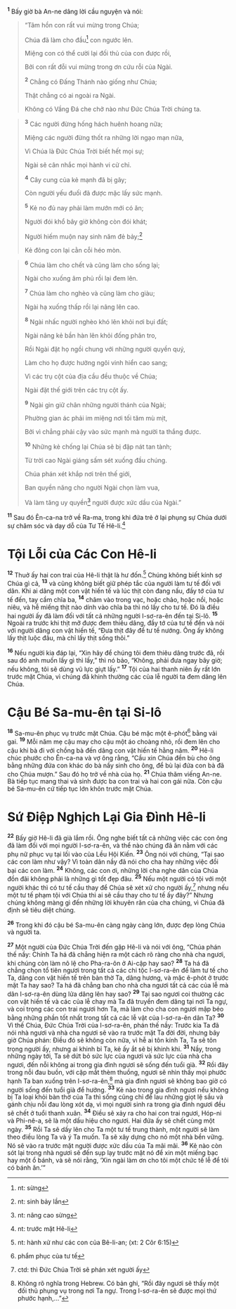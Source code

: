<sup><b>1</b></sup> Bấy giờ bà An-ne dâng lời cầu nguyện và nói:


> “Tâm hồn con rất vui mừng trong Chúa;
> 
> Chúa đã làm cho đầu[^1] con ngước lên.
> 
> Miệng con có thể cười lại đối thủ của con được rồi,
> 
> Bởi con rất đỗi vui mừng trong ơn cứu rỗi của Ngài.
> 
> <sup><b>2</b></sup> Chẳng có Ðấng Thánh nào giống như Chúa;
> 
> Thật chẳng có ai ngoài ra Ngài.
> 
> Không có Vầng Ðá che chở nào như Ðức Chúa Trời chúng ta.
>


> <sup><b>3</b></sup> Các người đừng hống hách huênh hoang nữa;
> 
> Miệng các người đừng thốt ra những lời ngạo mạn nữa,
> 
> Vì Chúa là Ðức Chúa Trời biết hết mọi sự;
> 
> Ngài sẽ cân nhắc mọi hành vi cử chỉ.
> 
> <sup><b>4</b></sup> Cây cung của kẻ mạnh đã bị gãy;
> 
> Còn người yếu đuối đã được mặc lấy sức mạnh.
> 
> <sup><b>5</b></sup> Kẻ no đủ nay phải làm mướn mới có ăn;
> 
> Người đói khổ bây giờ không còn đói khát;
> 
> Người hiếm muộn nay sinh năm đẻ bảy;[^2]
> 
> Kẻ đông con lại cằn cỗi héo mòn.
>


> <sup><b>6</b></sup> Chúa làm cho chết và cũng làm cho sống lại;
> 
> Ngài cho xuống âm phủ rồi lại đem lên.
> 
> <sup><b>7</b></sup> Chúa làm cho nghèo và cũng làm cho giàu;
> 
> Ngài hạ xuống thấp rồi lại nâng lên cao.
> 
> <sup><b>8</b></sup> Ngài nhấc người nghèo khó lên khỏi nơi bụi đất;
> 
> Ngài nâng kẻ bần hàn lên khỏi đống phân tro,
> 
> Rồi Ngài đặt họ ngồi chung với những người quyền quý,
> 
> Làm cho họ được hưởng ngôi vinh hiển cao sang;
> 
> Vì các trụ cột của địa cầu đều thuộc về Chúa;
> 
> Ngài đặt thế giới trên các trụ cột ấy.
> 
> <sup><b>9</b></sup> Ngài gìn giữ chân những người thánh của Ngài;
> 
> Phường gian ác phải im miệng nơi tối tăm mù mịt,
> 
> Bởi vì chẳng phải cậy vào sức mạnh mà người ta thắng được.
> 
> <sup><b>10</b></sup> Những kẻ chống lại Chúa sẽ bị đập nát tan tành;
> 
> Từ trời cao Ngài giáng sấm sét xuống đầu chúng.
> 
> Chúa phán xét khắp nơi trên thế giới,
> 
> Ban quyền năng cho người Ngài chọn làm vua,
> 
> Và làm tăng uy quyền[^3] người được xức dầu của Ngài.”
>

<sup><b>11</b></sup> Sau đó Ên-ca-na trở về Ra-ma, trong khi đứa trẻ ở lại phụng sự Chúa dưới sự chăm sóc và dạy dỗ của Tư Tế Hê-li.[^4]


# Tội Lỗi của Các Con Hê-li
<sup><b>12</b></sup> Thuở ấy hai con trai của Hê-li thật là hư đốn.[^5] Chúng không biết kính sợ Chúa gì cả, <sup><b>13</b></sup> và cũng không biết giữ phép tắc của người làm tư tế đối với dân. Khi ai dâng một con vật hiến tế và lúc thịt còn đang nấu, đầy tớ của tư tế đến, tay cầm chĩa ba, <sup><b>14</b></sup> châm vào trong vạc, hoặc chảo, hoặc nồi, hoặc niêu, và hễ miếng thịt nào dính vào chĩa ba thì nó lấy cho tư tế. Ðó là điều hai người ấy đã làm đối với tất cả những người I-sơ-ra-ên đến tại Si-lô. <sup><b>15</b></sup> Ngoài ra trước khi thịt mỡ được đem thiêu dâng, đầy tớ của tư tế đến và nói với người dâng con vật hiến tế, “Ðưa thịt đây để tư tế nướng. Ông ấy không lấy thịt luộc đâu, mà chỉ lấy thịt sống thôi.”

<sup><b>16</b></sup> Nếu người kia đáp lại, “Xin hãy để chúng tôi đem thiêu dâng trước đã, rồi sau đó anh muốn lấy gì thì lấy,” thì nó bảo, “Không, phải đưa ngay bây giờ; nếu không, tôi sẽ dùng vũ lực giựt lấy.” <sup><b>17</b></sup> Tội của hai thanh niên ấy rất lớn trước mặt Chúa, vì chúng đã khinh thường các của lễ người ta đem dâng lên Chúa.


# Cậu Bé Sa-mu-ên tại Si-lô
<sup><b>18</b></sup> Sa-mu-ên phục vụ trước mặt Chúa. Cậu bé mặc một ê-phót[^6] bằng vải gai. <sup><b>19</b></sup> Mỗi năm mẹ cậu may cho cậu một áo choàng nhỏ, rồi đem lên cho cậu khi bà đi với chồng bà đến dâng con vật hiến tế hằng năm. <sup><b>20</b></sup> Hê-li chúc phước cho Ên-ca-na và vợ ông rằng, “Cầu xin Chúa đền bù cho ông bằng những đứa con khác do bà nầy sinh cho ông, để bù lại đứa con bà đã cho Chúa mượn.” Sau đó họ trở về nhà của họ. <sup><b>21</b></sup> Chúa thăm viếng An-ne. Bà tiếp tục mang thai và sinh được ba con trai và hai con gái nữa. Còn cậu bé Sa-mu-ên cứ tiếp tục lớn khôn trước mặt Chúa.


# Sứ Ðiệp Nghịch Lại Gia Ðình Hê-li
<sup><b>22</b></sup> Bấy giờ Hê-li đã già lắm rồi. Ông nghe biết tất cả những việc các con ông đã làm đối với mọi người I-sơ-ra-ên, và thể nào chúng đã ăn nằm với các phụ nữ phục vụ tại lối vào của Lều Hội Kiến. <sup><b>23</b></sup> Ông nói với chúng, “Tại sao các con làm như vậy? Vì toàn dân nầy đã nói cho cha hay những việc đồi bại các con làm. <sup><b>24</b></sup> Không, các con ơi, những lời cha nghe dân của Chúa đồn đãi không phải là những gì tốt đẹp đâu. <sup><b>25</b></sup> Nếu một người có tội với một người khác thì có tư tế cầu thay để Chúa sẽ xét xử cho người ấy,[^7] nhưng nếu một tư tế phạm tội với Chúa thì ai sẽ cầu thay cho tư tế ấy đây?” Nhưng chúng không màng gì đến những lời khuyên răn của cha chúng, vì Chúa đã định sẽ tiêu diệt chúng.

<sup><b>26</b></sup> Trong khi đó cậu bé Sa-mu-ên càng ngày càng lớn, được đẹp lòng Chúa và người ta.

<sup><b>27</b></sup> Một người của Ðức Chúa Trời đến gặp Hê-li và nói với ông, “Chúa phán thế nầy: Chính Ta há đã chẳng hiện ra một cách rõ ràng cho nhà cha ngươi, khi chúng còn làm nô lệ cho Pha-ra-ôn ở Ai-cập hay sao? <sup><b>28</b></sup> Ta há đã chẳng chọn tổ tiên ngươi trong tất cả các chi tộc I-sơ-ra-ên để làm tư tế cho Ta, dâng con vật hiến tế trên bàn thờ Ta, dâng hương, và mặc ê-phót ở trước mặt Ta hay sao? Ta há đã chẳng ban cho nhà cha ngươi tất cả các của lễ mà dân I-sơ-ra-ên dùng lửa dâng lên hay sao? <sup><b>29</b></sup> Tại sao ngươi coi thường các con vật hiến tế và các của lễ chay mà Ta đã truyền đem dâng tại nơi Ta ngự, và coi trọng các con trai ngươi hơn Ta, mà làm cho cha con ngươi mập béo bằng những phần tốt nhất trong tất cả các lễ vật của I-sơ-ra-ên dân Ta? <sup><b>30</b></sup> Vì thế Chúa, Ðức Chúa Trời của I-sơ-ra-ên, phán thế nầy: Trước kia Ta đã nói nhà ngươi và nhà cha ngươi sẽ vào ra trước mặt Ta đời đời, nhưng bây giờ Chúa phán: Ðiều đó sẽ không còn nữa, vì hễ ai tôn kính Ta, Ta sẽ tôn trọng người ấy, nhưng ai khinh bỉ Ta, kẻ ấy ắt sẽ bị khinh khi. <sup><b>31</b></sup> Nầy, trong những ngày tới, Ta sẽ dứt bỏ sức lực của ngươi và sức lực của nhà cha ngươi, đến nỗi không ai trong gia đình ngươi sẽ sống đến tuổi già. <sup><b>32</b></sup> Rồi đây trong nỗi đau buồn, với cặp mắt thèm thuồng, ngươi sẽ nhìn thấy mọi phước hạnh Ta ban xuống trên I-sơ-ra-ên,[^8] mà gia đình ngươi sẽ không bao giờ có người sống đến tuổi già để hưởng. <sup><b>33</b></sup> Kẻ nào trong gia đình ngươi nếu không bị Ta loại khỏi bàn thờ của Ta thì sống cũng chỉ để lau những giọt lệ sầu và gánh chịu nỗi đau lòng xót dạ, vì mọi người sinh ra trong gia đình ngươi đều sẽ chết ở tuổi thanh xuân. <sup><b>34</b></sup> Ðiều sẽ xảy ra cho hai con trai ngươi, Hóp-ni và Phi-nê-a, sẽ là một dấu hiệu cho ngươi. Hai đứa ấy sẽ chết cùng một ngày. <sup><b>35</b></sup> Rồi Ta sẽ dấy lên cho Ta một tư tế trung thành, một người sẽ làm theo điều lòng Ta và ý Ta muốn. Ta sẽ xây dựng cho nó một nhà bền vững. Nó sẽ vào ra trước mặt người được xức dầu của Ta mãi mãi. <sup><b>36</b></sup> Kẻ nào còn sót lại trong nhà ngươi sẽ đến sụp lạy trước mặt nó để xin một miếng bạc hay một ổ bánh, và sẽ nói rằng, ‘Xin ngài làm ơn cho tôi một chức tế lễ để tôi có bánh ăn.’”

[^1]: nt: sừng
[^2]: nt: sinh bảy lần
[^3]: nt: nâng cao sừng
[^4]: nt: trước mặt Hê-li
[^5]: nt: hành xử như các con của Bê-li-an; (xt: 2 Côr 6:15)
[^6]: phẩm phục của tư tế
[^7]: ctd: thì Ðức Chúa Trời sẽ phán xét người ấy
[^8]: Không rõ nghĩa trong Hebrew. Có bản ghi, “Rồi đây ngươi sẽ thấy một đối thủ phụng vụ trong nơi Ta ngự. Trong I-sơ-ra-ên sẽ được mọi thứ phước hạnh,...”